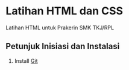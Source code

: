 # Latihan HTML dan CSS
Latihan HTML untuk Prakerin SMK TKJ/RPL

## Petunjuk Inisiasi dan Instalasi
1. Install [Git](https://git-scm.com/)
